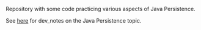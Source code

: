 Repository with some code practicing various aspects of Java Persistence.

See [here](https://kkoltun.github.io/dev_notes/#/java_persistence/README) for dev_notes on the Java Persistence topic.